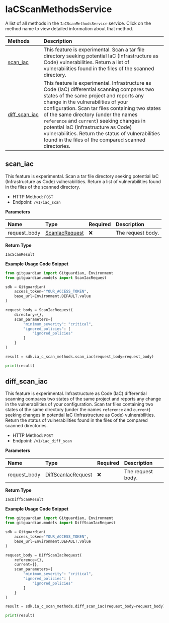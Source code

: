 # IaCScanMethodsService

A list of all methods in the `IaCScanMethodsService` service. Click on the method name to view detailed information about that method.

| Methods                         | Description                                                                                                                                                                                                                                                                                                                                                                                                                                                                  |
| :------------------------------ | :--------------------------------------------------------------------------------------------------------------------------------------------------------------------------------------------------------------------------------------------------------------------------------------------------------------------------------------------------------------------------------------------------------------------------------------------------------------------------- |
| [scan_iac](#scan_iac)           | This feature is experimental. Scan a tar file directory seeking potential IaC (Infrastructure as Code) vulnerabilities. Return a list of vulnerabilities found in the files of the scanned directory.                                                                                                                                                                                                                                                                        |
| [diff_scan_iac](#diff_scan_iac) | This feature is experimental. Infrastructure as Code (IaC) differential scanning compares two states of the same project and reports any change in the vulnerabilities of your configuration. Scan tar files containing two states of the same directory (under the names `reference` and `current`) seeking changes in potential IaC (Infrastructure as Code) vulnerabilities. Return the status of vulnerabilities found in the files of the compared scanned directories. |

## scan_iac

This feature is experimental. Scan a tar file directory seeking potential IaC (Infrastructure as Code) vulnerabilities. Return a list of vulnerabilities found in the files of the scanned directory.

- HTTP Method: `POST`
- Endpoint: `/v1/iac_scan`

**Parameters**

| Name         | Type                                          | Required | Description       |
| :----------- | :-------------------------------------------- | :------- | :---------------- |
| request_body | [ScanIacRequest](../models/ScanIacRequest.md) | ❌       | The request body. |

**Return Type**

`IacScanResult`

**Example Usage Code Snippet**

```python
from gitguardian import Gitguardian, Environment
from gitguardian.models import ScanIacRequest

sdk = Gitguardian(
    access_token="YOUR_ACCESS_TOKEN",
    base_url=Environment.DEFAULT.value
)

request_body = ScanIacRequest(
    directory={},
    scan_parameters={
        "minimum_severity": "critical",
        "ignored_policies": [
            "ignored_policies"
        ]
    }
)

result = sdk.ia_c_scan_methods.scan_iac(request_body=request_body)

print(result)
```

## diff_scan_iac

This feature is experimental. Infrastructure as Code (IaC) differential scanning compares two states of the same project and reports any change in the vulnerabilities of your configuration. Scan tar files containing two states of the same directory (under the names `reference` and `current`) seeking changes in potential IaC (Infrastructure as Code) vulnerabilities. Return the status of vulnerabilities found in the files of the compared scanned directories.

- HTTP Method: `POST`
- Endpoint: `/v1/iac_diff_scan`

**Parameters**

| Name         | Type                                                  | Required | Description       |
| :----------- | :---------------------------------------------------- | :------- | :---------------- |
| request_body | [DiffScanIacRequest](../models/DiffScanIacRequest.md) | ❌       | The request body. |

**Return Type**

`IacDiffScanResult`

**Example Usage Code Snippet**

```python
from gitguardian import Gitguardian, Environment
from gitguardian.models import DiffScanIacRequest

sdk = Gitguardian(
    access_token="YOUR_ACCESS_TOKEN",
    base_url=Environment.DEFAULT.value
)

request_body = DiffScanIacRequest(
    reference={},
    current={},
    scan_parameters={
        "minimum_severity": "critical",
        "ignored_policies": [
            "ignored_policies"
        ]
    }
)

result = sdk.ia_c_scan_methods.diff_scan_iac(request_body=request_body)

print(result)
```

<!-- This file was generated by liblab | https://liblab.com/ -->

